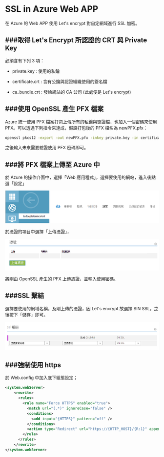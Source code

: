 # SSL in Azure Web APP

<script type="text/javascript" src="../js/general.js"></script>

在 Azure 的 Web APP 使用 Let's encrypt 對自定網域進行 SSL 加密。

###取得 Let's Encrypt 所認證的 CRT 與 Private Key
---

必須含有下列 3 項：

* private.key : 使用的私鑰

* certificate.crt : 含有公鑰與認證組織使用的簽名檔

* ca_bundle.crt : 發給網站的 CA 公司 (此處便是 Let's encrypt)

###使用 OpenSSL 產生 PFX 檔案
---

Azure 統一使用 PFX 檔案打包上傳所有的私鑰與簽證檔，也加入一個密碼來使用 PFX。可以透過下列指令來達成，假設打包後的 PFX 檔名為 newPFX.pfx：

```Bash
openssl pkcs12 -export -out newPFX.pfx -inkey private.key -in certificate.crt -certfile ca_bundle.crt 
```

之後輸入未來需要驗證使用 PFX 密碼即可。

###將 PFX 檔案上傳至 Azure 中
---

於 Azure 的操作介面中，選擇「Web 應用程式」，選擇要使用的網站，進入後點選「設定」

![](../images/ssl_configure.png)

於憑證的項目中選擇「上傳憑證」，

![](../images/ssl_pfx.png)

將剛由 OpenSSL 產生的 PFX 上傳憑證，並輸入使用密碼。

###SSL 繫結
---

選擇要使用的網域名稱，及剛上傳的憑證，因 Let's encrypt 故選擇 SIN SSL，之後按下「儲存」即可。

![](../images/ssl_binding.png)

###強制使用 https
---

於 Web.config 中加入底下組態設定；

```Xml
<system.webServer>
    <rewrite>
      <rules>
        <rule name="Force HTTPS" enabled="true">
          <match url="(.*)" ignoreCase="false" />
          <conditions>
            <add input="{HTTPS}" pattern="off" />
          </conditions>
          <action type="Redirect" url="https://{HTTP_HOST}/{R:1}" appendQueryString="true" redirectType="Permanent" />
        </rule>
      </rules>
    </rewrite>
</system.webServer>      
```











